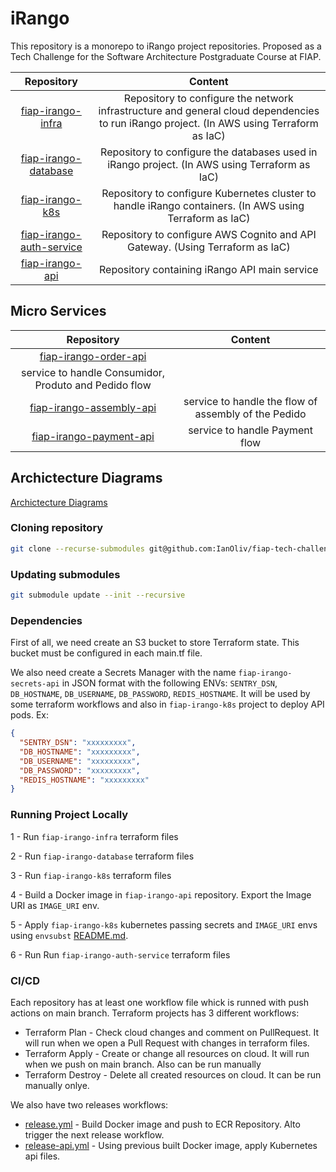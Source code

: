 # iRango

This repository is a monorepo to iRango project repositories. Proposed as a Tech Challenge for the Software Architecture Postgraduate Course at FIAP.

| Repository | Content |
| :---:   | :---: |
| [fiap-irango-infra](https://github.com/IanOliv/fiap-irango-infra) | Repository to configure the network infrastructure and general cloud dependencies to run iRango project. (In AWS using Terraform as IaC) |
| [fiap-irango-database](https://github.com/IanOliv/fiap-irango-database) | Repository to configure the databases used in iRango project. (In AWS using Terraform as IaC) |
| [fiap-irango-k8s](https://github.com/IanOliv/fiap-irango-k8s) | Repository to configure Kubernetes cluster to handle iRango containers. (In AWS using Terraform as IaC)|
| [fiap-irango-auth-service](https://github.com/IanOliv/fiap-irango-auth-service) | Repository to configure AWS Cognito and API Gateway. (Using Terraform as IaC) |
| [fiap-irango-api](https://github.com/IanOliv/fiap-irango-api) | Repository containing iRango API main service |

## Micro Services 
| Repository | Content |
| :---:   | :---: |
| [fiap-irango-order-api](https://github.com/IanOliv/fiap-irango-order-api) | 
service to handle Consumidor, Produto and Pedido flow|
| [fiap-irango-assembly-api](https://github.com/IanOliv/fiap-irango-assembly-api) | service to handle the flow of assembly of the Pedido|
| [fiap-irango-payment-api](https://github.com/IanOliv/fiap-irango-payment-api) |  service to handle Payment flow |


## Archictecture Diagrams
[Archictecture Diagrams](./docs/architecture-diagrams.md)

### Cloning repository
```bash
git clone --recurse-submodules git@github.com:IanOliv/fiap-tech-challenge.git
```

### Updating submodules
```bash
git submodule update --init --recursive
```

### Dependencies
First of all, we need create an S3 bucket to store Terraform state. This bucket must be configured in each main.tf file.

We also need create a Secrets Manager with the name `fiap-irango-secrets-api` in JSON format with the following ENVs: `SENTRY_DSN`, `DB_HOSTNAME`, `DB_USERNAME`, `DB_PASSWORD`, `REDIS_HOSTNAME`. It will be used by some terraform workflows and also in `fiap-irango-k8s` project to deploy API pods. Ex:
```json
{
  "SENTRY_DSN": "xxxxxxxxx",
  "DB_HOSTNAME": "xxxxxxxxx",
  "DB_USERNAME": "xxxxxxxxx",
  "DB_PASSWORD": "xxxxxxxxx",
  "REDIS_HOSTNAME": "xxxxxxxxx"
}
```

### Running Project Locally
1 - Run `fiap-irango-infra` terraform files

2 - Run `fiap-irango-database` terraform files

3 - Run `fiap-irango-k8s` terraform files

4 - Build a Docker image in `fiap-irango-api` repository. Export the Image URI as `IMAGE_URI` env.

5 - Apply `fiap-irango-k8s` kubernetes passing secrets and `IMAGE_URI` envs using `envsubst` [README.md](`https://github.com/IanOliv/fiap-irango-k8s/blob/main/README.md#without-make`).

6 - Run Run `fiap-irango-auth-service` terraform files

### CI/CD
Each repository has at least one workflow file whick is runned with push actions on main branch. Terraform projects has 3 different workflows:
  - Terraform Plan - Check cloud changes and comment on PullRequest. It will run when we open a Pull Request with changes in terraform files.
  - Terraform Apply - Create or change all resources on cloud. It will run when we push on main branch. Also can be run manually
  - Terraform Destroy - Delete all created resources on cloud. It can be run manually onlye.

We also have two releases workflows:
  - [release.yml](https://github.com/IanOliv/fiap-irango-api/blob/main/.github/workflows/release.yml) - Build Docker image and push to ECR Repository. Alto trigger the next release workflow.
  - [release-api.yml](https://github.com/IanOliv/fiap-irango-k8s/blob/main/.github/workflows/release-api.yml) - Using previous built Docker image, apply Kubernetes api files.
    